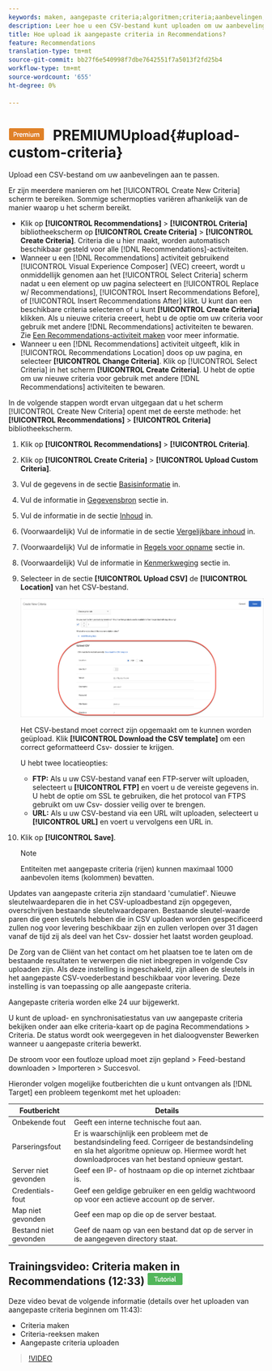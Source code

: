 ```yaml
---
keywords: maken, aangepaste criteria;algoritmen;criteria;aanbevelingen, criteria;csv;ftp;upload csv
description: Leer hoe u een CSV-bestand kunt uploaden om uw aanbevelingen aan te passen in Adobe Target Recommendations.
title: Hoe upload ik aangepaste criteria in Recommendations?
feature: Recommendations
translation-type: tm+mt
source-git-commit: bb27f6e540998f7dbe7642551f7a5013f2fd25b4
workflow-type: tm+mt
source-wordcount: '655'
ht-degree: 0%

---
```



# ![Aangepaste criteria ](/help/assets/premium.png) PREMIUMUpload{#upload-custom-criteria}

Upload een CSV-bestand om uw aanbevelingen aan te passen.

Er zijn meerdere manieren om het [!UICONTROL Create New Criteria] scherm te bereiken. Sommige schermopties variëren afhankelijk van de manier waarop u het scherm bereikt.

* Klik op **[!UICONTROL Recommendations]** > **[!UICONTROL Criteria]** bibliotheekscherm op **[!UICONTROL Create Criteria]** > **[!UICONTROL Create Criteria]**. Criteria die u hier maakt, worden automatisch beschikbaar gesteld voor alle [!DNL Recommendations]-activiteiten.
* Wanneer u een [!DNL Recommendations] activiteit gebruikend [!UICONTROL Visual Experience Composer] (VEC) creeert, wordt u onmiddellijk genomen aan het [!UICONTROL Select Criteria] scherm nadat u een element op uw pagina selecteert en [!UICONTROL Replace w/ Recommendations], [!UICONTROL Insert Recommendations Before], of [!UICONTROL Insert Recommendations After] klikt. U kunt dan een beschikbare criteria selecteren of u kunt **[!UICONTROL Create Criteria]** klikken. Als u nieuwe criteria creeert, hebt u de optie om uw criteria voor gebruik met andere [!DNL Recommendations] activiteiten te bewaren. Zie [Een Recommendations-activiteit maken](/help/c-recommendations/t-create-recs-activity/create-recs-activity.md) voor meer informatie.
* Wanneer u een [!DNL Recommendations] activiteit uitgeeft, klik in [!UICONTROL Recommendations Location] doos op uw pagina, en selecteer **[!UICONTROL Change Criteria]**. Klik op [!UICONTROL Select Criteria] in het scherm **[!UICONTROL Create Criteria]**. U hebt de optie om uw nieuwe criteria voor gebruik met andere [!DNL Recommendations] activiteiten te bewaren.

In de volgende stappen wordt ervan uitgegaan dat u het scherm [!UICONTROL Create New Criteria] opent met de eerste methode: het **[!UICONTROL Recommendations]** > **[!UICONTROL Criteria]** bibliotheekscherm.

1. Klik op **[!UICONTROL Recommendations]** > **[!UICONTROL Criteria]**.

1. Klik op **[!UICONTROL Create Criteria]** > **[!UICONTROL Upload Custom Criteria]**.

1. Vul de gegevens in de sectie [Basisinformatie](/help/c-recommendations/c-algorithms/create-new-algorithm.md#info) in.

1. Vul de informatie in [Gegevensbron](/help/c-recommendations/c-algorithms/create-new-algorithm.md#data-source) sectie in.

1. Vul de informatie in de sectie [Inhoud](/help/c-recommendations/c-algorithms/create-new-algorithm.md#content) in.

1. (Voorwaardelijk) Vul de informatie in de sectie [Vergelijkbare inhoud](/help/c-recommendations/c-algorithms/create-new-algorithm.md#similarity) in.

1. (Voorwaardelijk) Vul de informatie in [Regels voor opname](/help/c-recommendations/c-algorithms/create-new-algorithm.md#inclusion) sectie in.

1. (Voorwaardelijk) Vul de informatie in [Kenmerkweging](/help/c-recommendations/c-algorithms/create-new-algorithm.md#weighting) sectie in.

1. Selecteer in de sectie **[!UICONTROL Upload CSV]** de **[!UICONTROL Location]** van het CSV-bestand.

   ![CSV-sectie uploaden](/help/c-recommendations/c-algorithms/assets/upload-csv.png)

   Het CSV-bestand moet correct zijn opgemaakt om te kunnen worden geüpload. Klik **[!UICONTROL Download the CSV template]** om een correct geformatteerd Csv- dossier te krijgen.

   U hebt twee locatieopties:

   * **FTP:** Als u uw CSV-bestand vanaf een FTP-server wilt uploaden, selecteert u  **[!UICONTROL FTP]** en voert u de vereiste gegevens in. U hebt de optie om SSL te gebruiken, die het protocol van FTPS gebruikt om uw Csv- dossier veilig over te brengen.
   * **URL:** Als u uw CSV-bestand via een URL wilt uploaden, selecteert u  **[!UICONTROL URL]** en voert u vervolgens een URL in.

1. Klik op **[!UICONTROL Save]**.

   >[!NOTE]
   >
   >Entiteiten met aangepaste criteria (rijen) kunnen maximaal 1000 aanbevolen items (kolommen) bevatten.

Updates van aangepaste criteria zijn standaard &#39;cumulatief&#39;. Nieuwe sleutelwaardeparen die in het CSV-uploadbestand zijn opgegeven, overschrijven bestaande sleutelwaardeparen. Bestaande sleutel-waarde paren die geen sleutels hebben die in CSV uploaden worden gespecificeerd zullen nog voor levering beschikbaar zijn en zullen verlopen over 31 dagen vanaf de tijd zij als deel van het Csv- dossier het laatst worden geupload.

De Zorg van de Cliënt van het contact om het plaatsen toe te laten om de bestaande resultaten te verwerpen die niet inbegrepen in volgende Csv uploaden zijn. Als deze instelling is ingeschakeld, zijn alleen de sleutels in het aangepaste CSV-voederbestand beschikbaar voor levering. Deze instelling is van toepassing op alle aangepaste criteria.

Aangepaste criteria worden elke 24 uur bijgewerkt.

U kunt de upload- en synchronisatiestatus van uw aangepaste criteria bekijken onder aan elke criteria-kaart op de pagina Recommendations > Criteria. De status wordt ook weergegeven in het dialoogvenster Bewerken wanneer u aangepaste criteria bewerkt.

De stroom voor een foutloze upload moet zijn gepland > Feed-bestand downloaden > Importeren > Succesvol.

Hieronder volgen mogelijke foutberichten die u kunt ontvangen als [!DNL Target] een probleem tegenkomt met het uploaden:

| Foutbericht | Details |
|--- |--- |
| Onbekende fout | Geeft een interne technische fout aan. |
| Parseringsfout | Er is waarschijnlijk een probleem met de bestandsindeling feed. Corrigeer de bestandsindeling en sla het algoritme opnieuw op. Hiermee wordt het downloadproces van het bestand opnieuw gestart. |
| Server niet gevonden | Geef een IP- of hostnaam op die op internet zichtbaar is. |
| Credentials-fout | Geef een geldige gebruiker en een geldig wachtwoord op voor een actieve account op de server. |
| Map niet gevonden | Geef een map op die op de server bestaat. |
| Bestand niet gevonden | Geef de naam op van een bestand dat op de server in de aangegeven directory staat. |

## Trainingsvideo: Criteria maken in Recommendations (12:33) ![Zelfstudie badge](/help/assets/tutorial.png)

Deze video bevat de volgende informatie (details over het uploaden van aangepaste criteria beginnen om 11:43):

* Criteria maken
* Criteria-reeksen maken
* Aangepaste criteria uploaden

>[!VIDEO](https://video.tv.adobe.com/v/27694?quality=12)